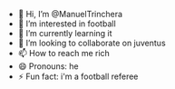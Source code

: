 - 👋 Hi, I’m @ManuelTrinchera
- 👀 I’m interested in football
- 🌱 I’m currently learning it
- 💞️ I’m looking to collaborate on juventus
- 📫 How to reach me rich
- 😄 Pronouns: he
- ⚡ Fun fact: i'm a football referee
  

<!---
ManuelTrinchera/ManuelTrinchera is a ✨ special ✨ repository because its `README.md` (this file) appears on your GitHub profile.
You can click the Preview link to take a look at your changes.
--->
